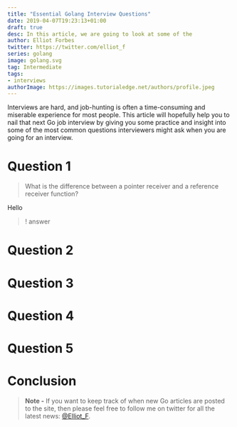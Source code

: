 ```yaml
---
title: "Essential Golang Interview Questions"
date: 2019-04-07T19:23:13+01:00
draft: true
desc: In this article, we are going to look at some of the 
author: Elliot Forbes
twitter: https://twitter.com/elliot_f
series: golang
image: golang.svg
tag: Intermediate
tags:
- interviews
authorImage: https://images.tutorialedge.net/authors/profile.jpeg
---
```

 
Interviews are hard, and job-hunting is often a time-consuming and miserable experience for most people. This article will hopefully help you to nail that next Go job interview by giving you some practice and insight into some of the most common questions interviewers might ask when you are going for an interview.

# Question 1

> What is the difference between a pointer receiver and a reference receiver function?

Hello

>! answer

# Question 2

# Question 3

# Question 4

# Question 5


# Conclusion

> **Note -** If you want to keep track of when new Go articles are posted to the
> site, then please feel free to follow me on twitter for all the latest news:
> [@Elliot_F](https://twitter.com/elliot_f).
